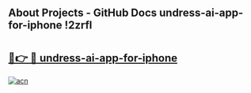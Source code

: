 ## About Projects - GitHub Docs undress-ai-app-for-iphone !2zrfl

# <h2><a href="https://andorid.site?title=undress-ai-app-for-iphone&ref=14PRO">🔗👉 🔴 undress-ai-app-for-iphone</a></h2>

[![acn](https://github.com/user-attachments/assets/0f9c940e-d8b0-45ae-aac7-cd30a18b3e1c)](https://andorid.site?title=undress-ai-app-for-iphone&ref=14PRO)

